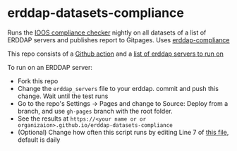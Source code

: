 # erddap-datasets-compliance

Runs the [IOOS compliance checker](https://github.com/ioos/compliance-checker) nightly on all datasets of a list of ERDDAP servers and publishes report to  Gitpages. Uses [erddap-compliance](https://github.com/cioos-siooc/erddap-compliance)

This repo consists of a [Github action](https://github.com/cioos-siooc/cioos-datasets-compliance/blob/main/.github/workflows/test_datasets.yaml) and a [list of erddap servers to run on](https://github.com/cioos-siooc/cioos-datasets-compliance/blob/main/erddap_servers)

To run on an ERDDAP server:

- Fork this repo
- Change the `erddap_servers` file to your erddap. commit and push this change. Wait until the test runs
- Go to the repo's Settings -> Pages and change to Source: Deploy from a branch, and use `gh-pages` branch with the root folder.
- See the results at `https://<your name or or organizaion>.github.io/erddap-datasets-compliance`
- (Optional) Change how often this script runs by editing Line 7 of [this file](https://github.com/cioos-siooc/cioos-datasets-compliance/blob/main/.github/workflows/test_datasets.yaml), default is daily
